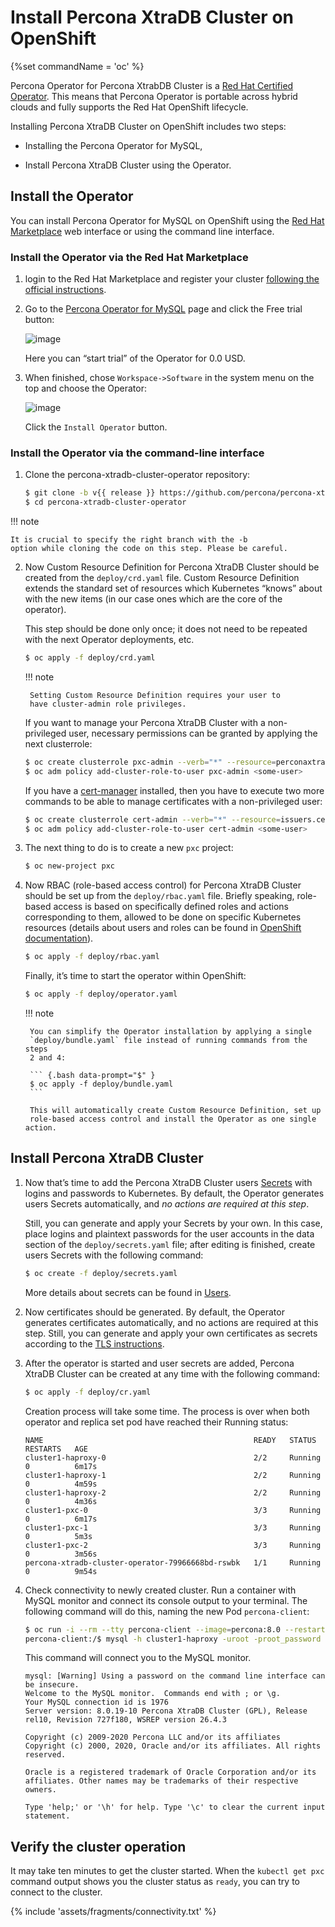 # Install Percona XtraDB Cluster on OpenShift

{%set commandName = 'oc' %}

Percona Operator for Percona XtrabDB Cluster is a [Red Hat Certified Operator](https://connect.redhat.com/en/partner-with-us/red-hat-openshift-certification). This means that Percona Operator is portable across hybrid clouds and fully supports the Red Hat OpenShift lifecycle.

Installing Percona XtraDB Cluster on OpenShift includes two steps:


* Installing the Percona Operator for MySQL,


* Install Percona XtraDB Cluster using the Operator.

## Install the Operator

You can install Percona Operator for MySQL on OpenShift using the [Red Hat Marketplace](https://marketplace.redhat.com) web interface or using the command line interface.

### Install the Operator via the Red Hat Marketplace


1. login to the Red Hat Marketplace and register your cluster [following the official instructions](https://marketplace.redhat.com/en-us/workspace/clusters/add/register).

2. Go to the [Percona Operator for MySQL](https://marketplace.redhat.com/en-us/products/percona-kubernetes-operator-for-percona-server-for-xtradb-cluster) page and click the Free trial button:

    ![image](assets/images/marketplace-operator-page.png)

    Here you can “start trial” of the Operator for 0.0 USD.

3. When finished, chose `Workspace->Software` in the system menu on the top and choose the Operator:

    ![image](assets/images/marketplace-operator-install.png)

    Click the `Install Operator` button.

### Install the Operator via the command-line interface

1. Clone the percona-xtradb-cluster-operator repository:

    ``` {.bash data-prompt="$" }
    $ git clone -b v{{ release }} https://github.com/percona/percona-xtradb-cluster-operator
    $ cd percona-xtradb-cluster-operator
    ```

!!! note

    It is crucial to specify the right branch with the -b
    option while cloning the code on this step. Please be careful.

2. Now Custom Resource Definition for Percona XtraDB Cluster should be created
    from the `deploy/crd.yaml` file. Custom Resource Definition extends the
    standard set of resources which Kubernetes “knows” about with the new
    items (in our case ones which are the core of the operator).

    This step should be done only once; it does not need to be repeated
    with the next Operator deployments, etc.

    ``` {.bash data-prompt="$" }
    $ oc apply -f deploy/crd.yaml
    ```

    !!! note

        Setting Custom Resource Definition requires your user to
        have cluster-admin role privileges.

    If you want to manage your Percona XtraDB Cluster with a non-privileged user,
    necessary permissions can be granted by applying the next clusterrole:

    ``` {.bash data-prompt="$" }
    $ oc create clusterrole pxc-admin --verb="*" --resource=perconaxtradbclusters.pxc.percona.com,perconaxtradbclusters.pxc.percona.com/status,perconaxtradbclusterbackups.pxc.percona.com,perconaxtradbclusterbackups.pxc.percona.com/status,perconaxtradbclusterrestores.pxc.percona.com,perconaxtradbclusterrestores.pxc.percona.com/status
    $ oc adm policy add-cluster-role-to-user pxc-admin <some-user>
    ```

    If you have a [cert-manager](https://docs.cert-manager.io/en/release-0.8/getting-started/install/openshift.html) installed, then you have to execute two more commands to be able to     manage certificates with a non-privileged user:

    ``` {.bash data-prompt="$" }
    $ oc create clusterrole cert-admin --verb="*" --resource=issuers.certmanager.k8s.io,certificates.certmanager.k8s.io
    $ oc adm policy add-cluster-role-to-user cert-admin <some-user>
    ```

3. The next thing to do is to create a new `pxc` project:

    ``` {.bash data-prompt="$" }
    $ oc new-project pxc
    ```

4. Now RBAC (role-based access control) for Percona XtraDB Cluster should be set
    up from the `deploy/rbac.yaml` file. Briefly speaking, role-based access is
    based on specifically defined roles and actions corresponding to
    them, allowed to be done on specific Kubernetes resources (details
    about users and roles can be found in [OpenShift documentation](https://docs.openshift.com/enterprise/3.0/architecture/additional_concepts/authorization.html)).

    ``` {.bash data-prompt="$" }
    $ oc apply -f deploy/rbac.yaml
    ```

    Finally, it’s time to start the operator within OpenShift:

    ``` {.bash data-prompt="$" }
    $ oc apply -f deploy/operator.yaml
    ```

    !!! note

        You can simplify the Operator installation by applying a single
        `deploy/bundle.yaml` file instead of running commands from the steps
        2 and 4:
        
        ``` {.bash data-prompt="$" }
        $ oc apply -f deploy/bundle.yaml
        ```
        
        This will automatically create Custom Resource Definition, set up
        role-based access control and install the Operator as one single action.

## Install Percona XtraDB Cluster

1. Now that’s time to add the Percona XtraDB Cluster users [Secrets](https://kubernetes.io/docs/concepts/configuration/secret/)
    with logins and passwords to Kubernetes. By default, the Operator generates
    users Secrets automatically, and *no actions are required at this step*.
    
    Still, you can generate and apply your Secrets by your own. In this case,
    place logins and plaintext passwords for the user accounts in the data
    section of the `deploy/secrets.yaml` file; after editing is finished, create
    users Secrets with the following command:

    ``` {.bash data-prompt="$" }
    $ oc create -f deploy/secrets.yaml
    ```

    More details about secrets can be found in [Users](users.md#users).

2. Now certificates should be generated. By default, the Operator generates
    certificates automatically, and no actions are required at this step. Still,
    you can generate and apply your own certificates as secrets according
    to the [TLS instructions](TLS.md#tls).

3. After the operator is started and user secrets are added, Percona
    XtraDB Cluster can be created at any time with the following command:

    ``` {.bash data-prompt="$" }
    $ oc apply -f deploy/cr.yaml
    ```

    Creation process will take some time. The process is over when both
    operator and replica set pod have reached their Running status:

    ``` {.text .no-copy}
    NAME                                               READY   STATUS    RESTARTS   AGE
    cluster1-haproxy-0                                 2/2     Running   0          6m17s
    cluster1-haproxy-1                                 2/2     Running   0          4m59s
    cluster1-haproxy-2                                 2/2     Running   0          4m36s
    cluster1-pxc-0                                     3/3     Running   0          6m17s
    cluster1-pxc-1                                     3/3     Running   0          5m3s
    cluster1-pxc-2                                     3/3     Running   0          3m56s
    percona-xtradb-cluster-operator-79966668bd-rswbk   1/1     Running   0          9m54s
    ```

4. Check connectivity to newly created cluster. Run a container with MySQL 
    monitor and connect its console output to your
    terminal. The following command will do this, naming the new Pod
    `percona-client`:

    ``` {.bash data-prompt="$" }
    $ oc run -i --rm --tty percona-client --image=percona:8.0 --restart=Never -- bash -il
    percona-client:/$ mysql -h cluster1-haproxy -uroot -proot_password
    ```

    This command will connect you to the MySQL monitor.

    ``` {.text .no-copy}
    mysql: [Warning] Using a password on the command line interface can be insecure.
    Welcome to the MySQL monitor.  Commands end with ; or \g.
    Your MySQL connection id is 1976
    Server version: 8.0.19-10 Percona XtraDB Cluster (GPL), Release rel10, Revision 727f180, WSREP version 26.4.3

    Copyright (c) 2009-2020 Percona LLC and/or its affiliates
    Copyright (c) 2000, 2020, Oracle and/or its affiliates. All rights reserved.

    Oracle is a registered trademark of Oracle Corporation and/or its
    affiliates. Other names may be trademarks of their respective
    owners.

    Type 'help;' or '\h' for help. Type '\c' to clear the current input statement.
    ```

## Verify the cluster operation

It may take ten minutes to get the cluster started. When the `kubectl get pxc`
command output shows you the cluster status as `ready`, you can try to connect
to the cluster.

{% include 'assets/fragments/connectivity.txt' %}